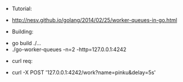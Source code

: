 * Tutorial:
- http://nesv.github.io/golang/2014/02/25/worker-queues-in-go.html
* Building:
- go build ./...
- ./go-worker-queues -n=2 -http=127.0.0.1:4242
* curl req:
- curl -X POST '127.0.0.1:4242/work?name=pinku&delay=5s'